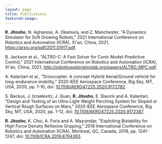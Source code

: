 ```yaml
---
layout: page
title: Publications
featured-image:
---
```


**R. Jitosho**, N. Agharese, A. Okamura, and Z. Manchester, "A Dynamics Simulator for Soft Growing Robots," 2021 International Conference on Robotics and Automation (ICRA), Xi'an, China, 2021, <a href="https://arxiv.org/pdf/2011.01917.pdf">https://arxiv.org/pdf/2011.01917.pdf</a>.

B. Jackson et al., "ALTRO-C: A Fast Solver for Conic Model-Predictive Control," 2021 International Conference on Robotics and Automation (ICRA), Xi'an, China, 2021, <a href="http://roboticexplorationlab.org/papers/ALTRO_MPC.pdf">http://roboticexplorationlab.org/papers/ALTRO_MPC.pdf</a>.

A. Kalantari et al., "Drivocopter: A concept Hybrid Aerial/Ground vehicle for long-endurance mobility," 2020 IEEE Aerospace Conference, Big Sky, MT, USA, 2020, pp. 1-10, doi: <a href="https://doi.org/10.1109/AERO47225.2020.9172782">10.1109/AERO47225.2020.9172782</a>.

S. Backus, J. Izraelevitz, J. Quan, **R. Jitosho**, E. Slavick and A. Kalantari, "Design and Testing of an Ultra-Light Weight Perching System for Sloped or Vertical Rough Surfaces on Mars," 2020 IEEE Aerospace Conference, Big Sky, MT, USA, 2020, pp. 1-12, doi: <a href="https://doi.org/10.1109/AERO47225.2020.9172387">10.1109/AERO47225.2020.9172387</a>.

**R. Jitosho**, K. Choi, A. Foris and A. Mazumdar, "Exploiting Bistability for High Force Density Reflexive Gripping," 2019 International Conference on Robotics and Automation (ICRA), Montreal, QC, Canada, 2019, pp. 1241-1247, doi: <a href="https://doi.org/10.1109/ICRA.2019.8794393">10.1109/ICRA.2019.8794393</a>.
